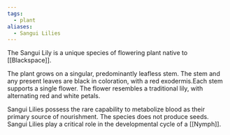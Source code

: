```yaml
---
tags:
  - plant
aliases:
  - Sangui Lilies
---
```

The Sangui Lily is a unique species of flowering plant native to [[Blackspace]].

The plant grows on a singular, predominantly leafless stem. The stem and any present leaves are black in coloration, with a red exodermis. ​Each stem supports a single flower. The flower resembles a traditional lily, with alternating red and white petals.

Sangui Lilies possess the rare capability to metabolize blood as their primary source of nourishment. The species does not produce seeds. Sangui Lilies play a critical role in the developmental cycle of a [[Nymph]].